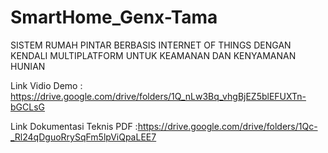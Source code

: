 # SmartHome_Genx-Tama
SISTEM RUMAH PINTAR BERBASIS INTERNET OF THINGS DENGAN KENDALI MULTIPLATFORM UNTUK KEAMANAN DAN KENYAMANAN HUNIAN 

Link Vidio Demo : https://drive.google.com/drive/folders/1Q_nLw3Bq_vhgBjEZ5blEFUXTn-bGCLsG


Link Dokumentasi Teknis PDF :https://drive.google.com/drive/folders/1Qc-_Rl24qDguoRrySqFm5lpViQpaLEE7
